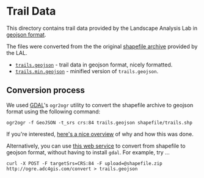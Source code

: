 # Trail Data

This directory contains trail data provided by the Landscape Analysis Lab in [geojson format](https://en.wikipedia.org/wiki/GeoJSON).

The files were converted from the the original [shapefile archive](https://en.wikipedia.org/wiki/Shapefile) provided by the LAL.

* [`trails.geojson`](trails.geojson) - trail data in geojson format, nicely
  formatted.
* [`trails.min.geojson`](trails.geojson) - minified version of `trails.geojson`.


## Conversion process

We used [GDAL](https://en.wikipedia.org/wiki/GDAL)'s `ogr2ogr` utility to
convert the shapefile archive to geojson format using the following command:

    ogr2ogr -f GeoJSON -t_srs crs:84 trails.geojson shapefile/trails.shp

If you're interested, [here's a nice overview](http://ben.balter.com/2013/06/26/how-to-convert-shapefiles-to-geojson-for-use-on-github/) of why and how this was done.

Alternatively, you can use [this web service](http://ogre.adc4gis.com) to
convert from shapefile to geojson format, without having to install `gdal`. For
example, try ...

    curl -X POST -F targetSrs=CRS:84 -F upload=@shapefile.zip http://ogre.adc4gis.com/convert > trails.geojson

